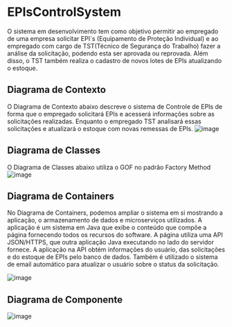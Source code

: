 # EPIsControlSystem
O sistema em desenvolvimento tem como objetivo permitir ao empregado de uma empresa solicitar EPI´s (Equipamento de Proteção Individual) e ao empregado com cargo de TST(Técnico de Segurança do Trabalho) fazer a análise da solicitação, podendo esta ser aprovada ou reprovada. Além disso, o TST também realiza o cadastro de novos lotes de EPIs atualizando o estoque. 

## Diagrama de Contexto
  O Diagrama de Contexto abaixo descreve o sistema de Controle de EPIs de forma que o empregado solicitará EPIs e acesserá informações sobre as solicitações realizadas. Enquanto o empregado TST analisará essas solicitações e atualizará o estoque com novas remessas de EPIs. 
![image](https://user-images.githubusercontent.com/73146109/138180433-a699170c-0568-4124-9c24-3c0eb2ba9477.png)

## Diagrama de Classes
O Diagrama de Classes abaixo utiliza o GOF no padrão Factory Method
![image](https://user-images.githubusercontent.com/73146109/144165011-2feafecb-194c-4a2b-9fe9-38f4c419089f.png)
 
## Diagrama de Containers
  No Diagrama de Containers, podemos ampliar o sistema em si mostrando a aplicação, o armazenamento de dados e microserviços utilizados.  A aplicação é um sistema em Java que exibe o conteúdo que compõe a página fornecendo todos os recursos do software. A página utiliza uma API JSON/HTTPS, que outra aplicação Java executando no lado do servidor fornece. A aplicação na API obtém informações do usuário, das solicitações e do estoque de EPIs pelo banco de dados. Também é utilizado o sistema de email automático para atualizar o usuário sobre o status da solicitação. 
  
![image](https://user-images.githubusercontent.com/73146109/144154429-99335df3-da5e-4e81-a9ff-9a428625fe82.png)

## Diagrama de Componente
![image](https://user-images.githubusercontent.com/73146109/144157855-a2c1727b-c405-4e3c-9b3c-894709346207.png)







